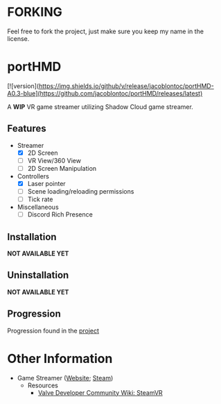 # FORKING
Feel free to fork the project, just make sure you keep my name in the license.

# portHMD 
[![version](https://img.shields.io/github/v/release/jacoblontoc/portHMD-A0.3-blue](https://github.com/jacoblontoc/portHMD/releases/latest)

A **WIP** VR game streamer utilizing Shadow Cloud game streamer.

## Features
- Streamer
  - [x] 2D Screen
  - [ ] VR View/360 View
  - [ ] 2D Screen Manipulation
- Controllers
  - [x] Laser pointer
  - [ ] Scene loading/reloading permissions
  - [ ] Tick rate
- Miscellaneous
  - [ ] Discord Rich Presence

## Installation
**NOT AVAILABLE YET**

## Uninstallation
**NOT AVAILABLE YET**

## Progression
Progression found in the [project](https://github.com/users/jacoblontoc/projects/2)

# Other Information
- Game Streamer ([Website](http://h3vr.com/); [Steam](https://store.steampowered.com/app/450540/Hot_Dogs_Horseshoes__Hand_Grenades/))   
  - Resources  
    - [Valve Developer Community Wiki: SteamVR](https://developer.valvesoftware.com/wiki/SteamVR)  

